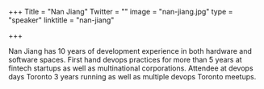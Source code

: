 +++
Title = "Nan Jiang"
Twitter = ""
image = "nan-jiang.jpg"
type = "speaker"
linktitle = "nan-jiang"

+++

Nan Jiang has 10 years of development experience in both hardware and software spaces. First hand devops practices for more than 5 years at fintech startups as well as multinational corporations. Attendee at devops days Toronto 3 years running as well as multiple devops Toronto meetups.